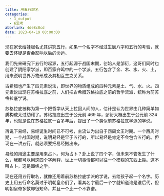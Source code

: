 ```yaml
---
title: 用五行取名
categories:
  - 1_output
  - 6思考
abbrlink: 4de8c0cd
date: 2023-04-19 00:00:00
---
```




现在家长给娃起名尤其讲究五行，如果一个名字不经过生辰八字和五行的考验，就要去怀疑是否会影响以后的命运。



我们先来研究下五行的起源，五行起源于战国末期，创始人是邹衍，这哥们同时也创建了阴阳家学派，即百家齐鸣中的一个学派。五行包含了金、木、水、火、土，用来说明世界万物形成及其相互生克关系。



古希腊也产生了四元素说法，即世界的物质组成的四种元素是土、气、水、火。四元素说出现在苏格拉底之前，人们把古希腊苏格拉底之前的哲学流派，统称为前苏格拉底学说。



苏格拉底被称为第一个把哲学从天上拉回人间的人，估计是认为世界由几种简单物质构成太过幼稚了。苏格拉底出生于公元前 469 年，邹衍大概出生于公元前 324 年，也就是说在苏格拉底一百多年后，提出了一个类似前苏格拉底学派的学说。



再说下易经，易经诞生时间已不可考，主流认为出自于西周文王时期。一个西周时期，一个战国时期，说明易经是早于五行的，所以易经是肯定不会包含五行的。但现在一讲五行，就必须要把易经搬出来。



易经的用途主要是用来占卜。何为占卜？卦上说了四个字，但未来不管发生了什么，我都可以用这四个字解释，世上一切事情都可以往一个模糊的东西上靠。这不叫占卜，这是谶纬之学。



现在还用五行取名，就像还用着前苏格拉底学派的学说，去给孩子起一个名字。历史上用五行命名莫过于明朝皇帝们了，看其名字最后一个字就知道谁是谁后代，但明朝皇帝多数却很短命，并且一个比一个不靠谱。